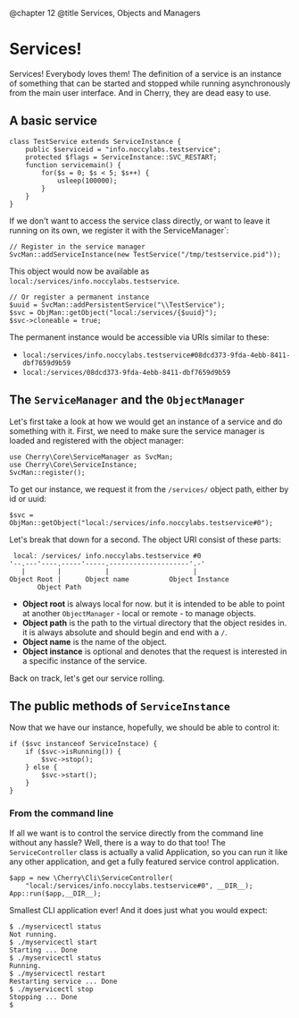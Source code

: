 @chapter 12
@title Services, Objects and Managers

# Services!

Services! Everybody loves them! The definition of a service is an instance of
something that can be started and stopped while running asynchronously from the
main user interface. And in Cherry, they are dead easy to use.

## A basic service

    class TestService extends ServiceInstance {
        public $serviceid = "info.noccylabs.testservice";
        protected $flags = ServiceInstance::SVC_RESTART;
        function servicemain() {
            for($s = 0; $s < 5; $s++) {
                usleep(100000);
            }
        }
    }

If we don't want to access the service class directly, or want to leave it
running on its own, we register it with the ServiceManager`:

    // Register in the service manager
    SvcMan::addServiceInstance(new TestService("/tmp/testservice.pid"));

This object would now be available as `local:/services/info.noccylabs.testservice`.

    // Or register a permanent instance
    $uuid = SvcMan::addPersistentService("\\TestService");
    $svc = ObjMan::getObject("local:/services/{$uuid}");
    $svc->cloneable = true;

The permanent instance would be accessible via URIs similar to these:

 * `local:/services/info.noccylabs.testservice#08dcd373-9fda-4ebb-8411-dbf7659d9b59`
 * `local:/services/08dcd373-9fda-4ebb-8411-dbf7659d9b59`

## The `ServiceManager` and the `ObjectManager`

Let's first take a look at how we would get an instance of a service and do
something with it. First, we need to make sure the service manager is loaded
and registered with the object manager:

    use Cherry\Core\ServiceManager as SvcMan;
    use Cherry\Core\ServiceInstance;
    SvcMan::register();

To get our instance, we request it from the `/services/` object path, either
by id or uuid:

    $svc = ObjMan::getObject("local:/services/info.noccylabs.testservice#0");

Let's break that down for a second. The object URI consist of these parts:

     local: /services/ info.noccylabs.testservice #0
    '--.---'----.-----'-----.--------------------'.-'
       |        |           |                     |
    Object Root |      Object name          Object Instance
           Object Path

 * **Object root** is always local for now. but it is intended to be able to
   point at another `ObjectManager` - local or remote - to manage objects.
 * **Object path** is the path to the virtual directory that the object
   resides in. it is always absolute and should begin and end with a `/`.
 * **Object name** is the name of the object.
 * **Object instance** is optional and denotes that the request is interested
   in a specific instance of the service.

Back on track, let's get our service rolling.

## The public methods of `ServiceInstance`

Now that we have our instance, hopefully, we should be able to control it:

    if ($svc instanceof ServiceInstace) {
        if ($svc->isRunning()) {
            $svc->stop();
        } else {
            $svc->start();
        }
    }

### From the command line

If all we want is to control the service directly from the command line without
any hassle? Well, there is a way to do that too! The `ServiceController` class
is actually a valid Application, so you can run it like any other application,
and get a fully featured service control application.

    $app = new \Cherry\Cli\ServiceController(
        "local:/services/info.noccylabs.testservice#0", __DIR__);
    App::run($app,__DIR__);

Smallest CLI application ever! And it does just what you would expect:

    $ ./myservicectl status
    Not running.
    $ ./myservicectl start
    Starting ... Done
    $ ./myservicectl status
    Running.
    $ ./myservicectl restart
    Restarting service ... Done
    $ ./myservicectl stop
    Stopping ... Done
    $


